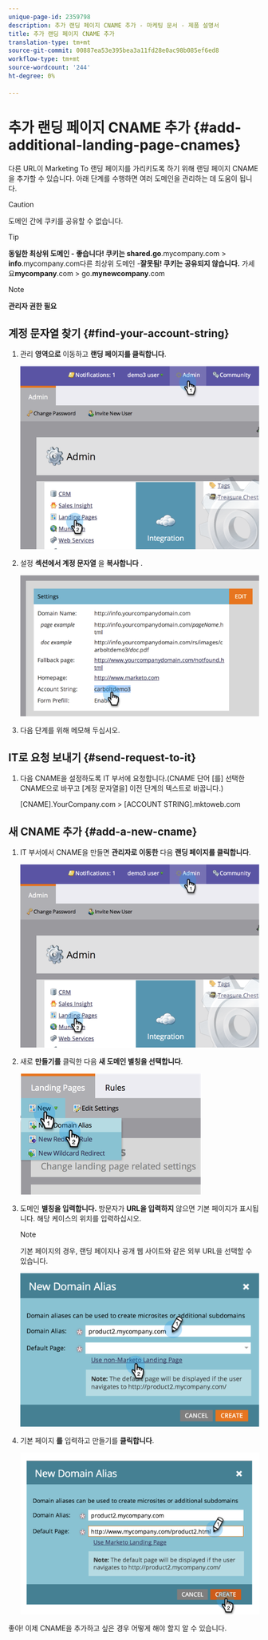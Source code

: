 ```yaml
---
unique-page-id: 2359798
description: 추가 랜딩 페이지 CNAME 추가 - 마케팅 문서 - 제품 설명서
title: 추가 랜딩 페이지 CNAME 추가
translation-type: tm+mt
source-git-commit: 00887ea53e395bea3a11fd28e0ac98b085ef6ed8
workflow-type: tm+mt
source-wordcount: '244'
ht-degree: 0%

---
```



# 추가 랜딩 페이지 CNAME 추가 {#add-additional-landing-page-cnames}

다른 URL이 Marketing To 랜딩 페이지를 가리키도록 하기 위해 랜딩 페이지 CNAME을 추가할 수 있습니다. 아래 단계를 수행하면 여러 도메인을 관리하는 데 도움이 됩니다.

>[!CAUTION]
>
>도메인 간에 쿠키를 공유할 수 없습니다.

>[!TIP]
>
>**동일한 최상위 도메인 - 좋습니다! 쿠키는 shared.go**.mycompany.com > **info**.mycompany.com다른 최상위 도메인 -**잘못됨! 쿠키는 공유되지 않습니다.**
>가세요&#x200B;**mycompany**.com > go.**mynewcompany**.com

>[!NOTE]
>
>**관리자 권한 필요**

## 계정 문자열 찾기 {#find-your-account-string}

1. 관리 **영역으로** 이동하고 **랜딩 페이지를 클릭합니다**.

   ![](assets/image2014-9-16-15-3a19-3a54.png)

1. 설정 **섹션에서 계정 문자열** 을 **복사합니다** .

   ![](assets/image2014-9-16-15-3a20-3a2.png)

1. 다음 단계를 위해 메모해 두십시오.

## IT로 요청 보내기 {#send-request-to-it}

1. 다음 CNAME을 설정하도록 IT 부서에 요청합니다.(CNAME 단어 [를] 선택한 CNAME으로 바꾸고 [계정 문자열을] 이전 단계의 텍스트로 바꿉니다.)

   [CNAME].YourCompany.com > [ACCOUNT STRING].mktoweb.com

## 새 CNAME 추가 {#add-a-new-cname}

1. IT 부서에서 CNAME을 만들면 **관리자로 이동한** 다음 **랜딩 페이지를 클릭합니다**.

   ![](assets/image2014-9-16-15-3a20-3a20.png)

1. 새로 **만들기를** 클릭한 다음 **새 도메인 별칭을 선택합니다**.

   ![](assets/image2014-9-16-15-3a20-3a28.png)

1. 도메인 **별칭을 입력합니다.** 방문자가 **URL을 입력하지** 않으면 기본 페이지가 표시됩니다. 해당 케이스의 위치를 입력하십시오.

   >[!NOTE]
   >
   >기본 페이지의 경우, 랜딩 페이지나 공개 웹 사이트와 같은 외부 URL을 선택할 수 있습니다.

   ![](assets/image2014-9-16-15-3a20-3a36.png)

1. 기본 페이지 **를** 입력하고 만들기를 **클릭합니다**.

   ![](assets/image2014-9-16-15-3a20-3a43.png)

좋아! 이제 CNAME을 추가하고 싶은 경우 어떻게 해야 할지 알 수 있습니다.
